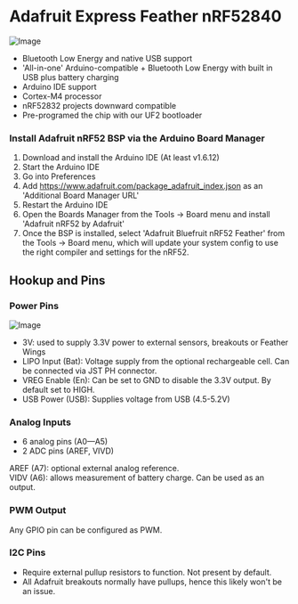 # Adafruit Express Feather nRF52840

![Image](https://cdn-learn.adafruit.com/assets/assets/000/068/578/original/circuitpython_Screenshot_2019-01-02_at_12.04.27.png?1546446487)
 
- Bluetooth Low Energy and native USB support
- 'All-in-one' Arduino-compatible + Bluetooth Low Energy with built in USB plus battery charging
- Arduino IDE support
-  Cortex-M4 processor
- nRF52832 projects downward compatible
- Pre-programed the chip with our UF2 bootloader

### Install Adafruit nRF52 BSP via the Arduino Board Manager

1. Download and install the Arduino IDE (At least v1.6.12)
2. Start the Arduino IDE
3. Go into Preferences
4. Add https://www.adafruit.com/package_adafruit_index.json as an 'Additional Board Manager URL'
5. Restart the Arduino IDE
6. Open the Boards Manager from the Tools -> Board menu and install 'Adafruit nRF52 by Adafruit'
7. Once the BSP is installed, select 'Adafruit Bluefruit nRF52 Feather' from the Tools -> Board menu, which will update your system config to use the right compiler and settings for the nRF52.

## Hookup and Pins

### Power Pins

![Image](https://cdn-learn.adafruit.com/assets/assets/000/068/617/large1024/circuitpython_nRF52840_Power.png?1546459953)

- 3V: used to supply 3.3V power to external sensors, breakouts or Feather Wings
- LIPO Input (Bat):  Voltage supply from the optional rechargeable cell. Can be connected via JST PH connector.
- VREG Enable (En): Can be set to GND to disable the 3.3V output. By default set to HIGH.
- USB Power (USB): Supplies voltage from USB (4.5-5.2V)

### Analog Inputs

- 6 analog pins (A0—A5)
- 2 ADC pins (AREF, VIVD)

AREF (A7): optional external analog reference. <br>
VIDV (A6): allows measurement of battery charge. Can be used as an output. 

### PWM Output

Any GPIO pin can be configured as PWM.

### I2C Pins

- Require external pullup resistors to function. Not present by default.
- All Adafruit breakouts normally have pullups, hence this likely won't be an issue.
